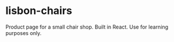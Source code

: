 # lisbon-chairs
Product page for a small chair shop. Built in React. Use for learning purposes only.
